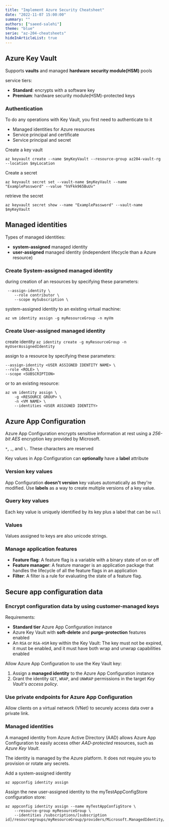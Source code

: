 ```yaml
---
title: "Implement Azure Security Cheatsheet"
date: "2022-11-07 15:00:00"
summary: ""
authors: ["saeed-salehi"]
theme: "blue"
serie: "az-204-cheatsheets"
hideInArticleList: true
---
```


## Azure Key Vault

Supports **vaults** and managed **hardware security module(HSM)** pools

service tiers:

- **Standard**: encrypts with a software key
- **Premium**: hardware security module(HSM)-protected keys

### Authentication

To do any operations with Key Vault, you first need to authenticate to it

- Managed identities for Azure resources
- Service principal and certificate
- Service principal and secret

Create a key vault

`az keyvault create --name $myKeyVault --resource-group az204-vault-rg --location $myLocation`

Create a secret

`az keyvault secret set --vault-name $myKeyVault --name "ExamplePassword" --value "hVFkk965BuUv"`

retrieve the secret

`az keyvault secret show --name "ExamplePassword" --vault-name $myKeyVault`

## Managed identities

Types of managed identities:

- **system-assigned** managed identity
- **user-assigned** managed identity (independent lifecycle than a Azure resource)

### Create System-assigned managed identity

during creation of an resources by specifying these parameters:

```
 --assign-identity \
    --role contributor \
    --scope mySubscription \
```

system-assigned identity to an existing virtual machine:

`az vm identity assign -g myResourceGroup -n myVm`

### Create User-assigned managed identity

create identity
`az identity create -g myResourceGroup -n myUserAssignedIdentity`

assign to a resource by specifying these parameters:

```
--assign-identity <USER ASSIGNED IDENTITY NAME> \
--role <ROLE> \
--scope <SUBSCRIPTION>
```

or to an existing resource:

```
az vm identity assign \
    -g <RESOURCE GROUP> \
    -n <VM NAME> \
    --identities <USER ASSIGNED IDENTITY>
```

## Azure App Configuration

Azure App Configuration encrypts sensitive information at rest using a _256-bit AES_ encryption key provided by Microsoft.

`*`, `,`, and `\.` These characters are reserved

Key values in App Configuration can **optionally** have a **label** attribute

### Version key values

App Configuration **doesn't version** key values automatically as they're modified. Use **labels** as a way to create multiple versions of a key value.

### Query key values

Each key value is uniquely identified by its key plus a label that can be `null`

### Values

Values assigned to keys are also unicode strings.

### Manage application features

- **Feature flag**: A feature flag is a variable with a binary state of on or off
- **Feature manager**: A feature manager is an application package that handles the lifecycle of all the feature flags in an application
- **Filter**: A filter is a rule for evaluating the state of a feature flag.

## Secure app configuration data

### Encrypt configuration data by using customer-managed keys

Requirements:

- **Standard tier** Azure App Configuration instance
- Azure Key Vault with **soft-delete** and **purge-protection** features enabled
- An `RSA` or `RSA-HSM` key within the Key Vault: The key must not be expired, it must be enabled, and it must have both wrap and unwrap capabilities enabled

Allow Azure App Configuration to use the Key Vault key:

1. Assign a **managed identity** to the Azure App Configuration instance
2. Grant the identity `GET`, `WRAP`, and `UNWRAP` permissions in the target _Key Vault's access policy_.

### Use private endpoints for Azure App Configuration

Allow clients on a virtual network (VNet) to securely access data over a private link.

### Managed identities

A managed identity from Azure Active Directory (AAD) allows Azure App Configuration to easily access other _AAD-protected_ resources, such as _Azure Key Vault_.

The identity is managed by the Azure platform. It does not require you to provision or rotate any secrets.

Add a system-assigned identity

`az appconfig identity assign`

Assign the new user-assigned identity to the myTestAppConfigStore configuration store:

```
az appconfig identity assign --name myTestAppConfigStore \
    --resource-group myResourceGroup \
    --identities /subscriptions/[subscription id]/resourcegroups/myResourceGroup/providers/Microsoft.ManagedIdentity/userAssignedIdentities/myUserAssignedIdentity
```

